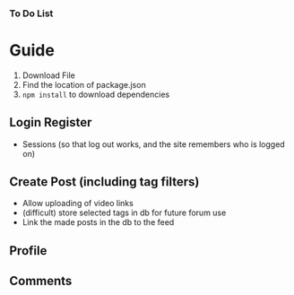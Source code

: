 ### To Do List
# Guide
1. Download File
2. Find the location of package.json
3. `npm install` to download dependencies
   
## Login Register
- Sessions (so that log out works, and the site remembers who is logged on)

## Create Post (including tag filters)
- Allow uploading of video links
- (difficult) store selected tags in db for future forum use
- Link the made posts in the db to the feed

## Profile
## Comments
